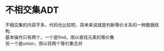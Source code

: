 # 不相交集ADT
不相交集的内容不多，代码也比较短，简单来说就是判断等价关系的一种数据结构.  
基本操作只有两个，一个是find，用以查找元素的等价集  
另一个是union，用以将两个等价集合并
